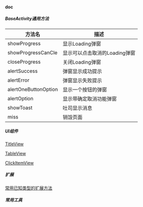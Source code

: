 #### doc
##### BaseActivity通用方法

|  方法名 |描述 |
|---|---|
| showProgress  |显示Loading弹窗|
| showProgressCanCle  |显示可以点击取消的Loading弹窗|
| closeProgress  |关闭Loading弹窗|
| alertSuccess  |弹窗显示成功提示|
| alertError  |弹窗显示失败提示|
| alertOneButtonOption  |显示一个按钮的弹窗|
| alertOption  |显示带确定取消功能弹窗|
| showToast  |吐司显示消息|
| miss  |销毁页面|


##### UI组件
[TitleView](./ui/TitleView.md)

[TableView](./ui/TableView.md)

[ClickItemView](./ui/ClickItemView.md)

##### 扩展
[常用已知类型的扩展方法](./扩展.md)

##### 常用工具
